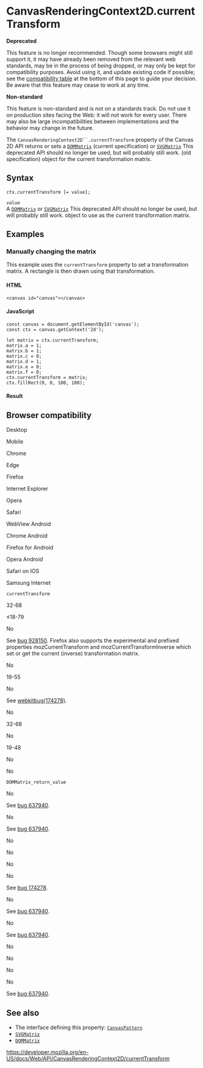 # CanvasRenderingContext2D.currentTransform

**Deprecated**

This feature is no longer recommended. Though some browsers might still support it, it may have already been removed from the relevant web standards, may be in the process of being dropped, or may only be kept for compatibility purposes. Avoid using it, and update existing code if possible; see the [compatibility table](#browser_compatibility) at the bottom of this page to guide your decision. Be aware that this feature may cease to work at any time.

**Non-standard**

This feature is non-standard and is not on a standards track. Do not use it on production sites facing the Web: it will not work for every user. There may also be large incompatibilities between implementations and the behavior may change in the future.

The ` CanvasRenderingContext2D``.currentTransform ` property of the Canvas 2D API returns or sets a [`DOMMatrix`](../dommatrix) (current specification) or [`SVGMatrix`](../svgmatrix) <span class="icon deprecated" viewbox="0 0 100 100" xmlns="http://www.w3.org/2000/svg" role="img"> This deprecated API should no longer be used, but will probably still work. </span> (old specification) object for the current transformation matrix.

## Syntax

    ctx.currentTransform [= value];

`value`  
A [`DOMMatrix`](../dommatrix) or [`SVGMatrix`](../svgmatrix) <span class="icon deprecated" viewbox="0 0 100 100" xmlns="http://www.w3.org/2000/svg" role="img"> This deprecated API should no longer be used, but will probably still work. </span> object to use as the current transformation matrix.

## Examples

### Manually changing the matrix

This example uses the `currentTransform` property to set a transformation matrix. A rectangle is then drawn using that transformation.

#### HTML

    <canvas id="canvas"></canvas>

#### JavaScript

    const canvas = document.getElementById('canvas');
    const ctx = canvas.getContext('2d');

    let matrix = ctx.currentTransform;
    matrix.a = 1;
    matrix.b = 1;
    matrix.c = 0;
    matrix.d = 1;
    matrix.e = 0;
    matrix.f = 0;
    ctx.currentTransform = matrix;
    ctx.fillRect(0, 0, 100, 100);

#### Result

## Browser compatibility

Desktop

Mobile

Chrome

Edge

Firefox

Internet Explorer

Opera

Safari

WebView Android

Chrome Android

Firefox for Android

Opera Android

Safari on IOS

Samsung Internet

`currentTransform`

32-68

≤18-79

No

See [bug 928150](https://bugzil.la/928150). Firefox also supports the experimental and prefixed properties mozCurrentTransform and mozCurrentTransformInverse which set or get the current (inverse) transformation matrix.

No

19-55

No

See [webkitbug(174278)](https://webkit.org/b/174278).

No

32-68

No

19-48

No

No

`DOMMatrix_return_value`

No

See [bug 637940](https://crbug.com/637940).

No

See [bug 637940](https://crbug.com/637940).

No

No

No

No

See [bug 174278](https://webkit.org/b/174278).

No

See [bug 637940](https://crbug.com/637940).

No

See [bug 637940](https://crbug.com/637940).

No

No

No

No

See [bug 637940](https://crbug.com/637940).

## See also

- The interface defining this property: [`CanvasPattern`](../canvaspattern)
- [`SVGMatrix`](../svgmatrix)
- [`DOMMatrix`](../dommatrix)

<a href="https://developer.mozilla.org/en-US/docs/Web/API/CanvasRenderingContext2D/currentTransform" class="_attribution-link">https://developer.mozilla.org/en-US/docs/Web/API/CanvasRenderingContext2D/currentTransform</a>
